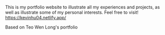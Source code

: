 This is my portfolio website to illustrate all my experiences and projects, as well as illustrate some of my personal interests. Feel free to visit! https://kevinhu04.netlify.app/

Based on Teo Wen Long's portfolio
